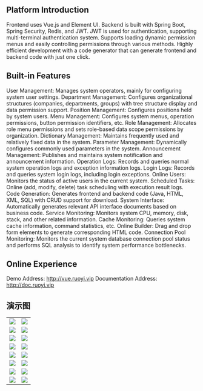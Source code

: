 
## Platform Introduction
Frontend uses Vue.js and Element UI.
Backend is built with Spring Boot, Spring Security, Redis, and JWT.
JWT is used for authentication, supporting multi-terminal authentication system.
Supports loading dynamic permission menus and easily controlling permissions through various methods.
Highly efficient development with a code generator that can generate frontend and backend code with just one click.

## Built-in Features
User Management: Manages system operators, mainly for configuring system user settings.
Department Management: Configures organizational structures (companies, departments, groups) with tree structure display and data permission support.
Position Management: Configures positions held by system users.
Menu Management: Configures system menus, operation permissions, button permission identifiers, etc.
Role Management: Allocates role menu permissions and sets role-based data scope permissions by organization.
Dictionary Management: Maintains frequently used and relatively fixed data in the system.
Parameter Management: Dynamically configures commonly used parameters in the system.
Announcement Management: Publishes and maintains system notification and announcement information.
Operation Logs: Records and queries normal system operation logs and exception information logs.
Login Logs: Records and queries system login logs, including login exceptions.
Online Users: Monitors the status of active users in the current system.
Scheduled Tasks: Online (add, modify, delete) task scheduling with execution result logs.
Code Generation: Generates frontend and backend code (Java, HTML, XML, SQL) with CRUD support for download.
System Interface: Automatically generates relevant API interface documents based on business code.
Service Monitoring: Monitors system CPU, memory, disk, stack, and other related information.
Cache Monitoring: Queries system cache information, command statistics, etc.
Online Builder: Drag and drop form elements to generate corresponding HTML code.
Connection Pool Monitoring: Monitors the current system database connection pool status and performs SQL analysis to identify system performance bottlenecks.

## Online Experience
Demo Address: http://vue.ruoyi.vip
Documentation Address: http://doc.ruoyi.vip
## 演示图

<table>
    <tr>
        <td><img src="https://oscimg.oschina.net/oscnet/cd1f90be5f2684f4560c9519c0f2a232ee8.jpg"/></td>
        <td><img src="https://oscimg.oschina.net/oscnet/1cbcf0e6f257c7d3a063c0e3f2ff989e4b3.jpg"/></td>
    </tr>
    <tr>
        <td><img src="https://oscimg.oschina.net/oscnet/up-8074972883b5ba0622e13246738ebba237a.png"/></td>
        <td><img src="https://oscimg.oschina.net/oscnet/up-9f88719cdfca9af2e58b352a20e23d43b12.png"/></td>
    </tr>
    <tr>
        <td><img src="https://oscimg.oschina.net/oscnet/up-39bf2584ec3a529b0d5a3b70d15c9b37646.png"/></td>
        <td><img src="https://oscimg.oschina.net/oscnet/up-936ec82d1f4872e1bc980927654b6007307.png"/></td>
    </tr>
	<tr>
        <td><img src="https://oscimg.oschina.net/oscnet/up-b2d62ceb95d2dd9b3fbe157bb70d26001e9.png"/></td>
        <td><img src="https://oscimg.oschina.net/oscnet/up-d67451d308b7a79ad6819723396f7c3d77a.png"/></td>
    </tr>	 
    <tr>
        <td><img src="https://oscimg.oschina.net/oscnet/5e8c387724954459291aafd5eb52b456f53.jpg"/></td>
        <td><img src="https://oscimg.oschina.net/oscnet/644e78da53c2e92a95dfda4f76e6d117c4b.jpg"/></td>
    </tr>
	<tr>
        <td><img src="https://oscimg.oschina.net/oscnet/up-8370a0d02977eebf6dbf854c8450293c937.png"/></td>
        <td><img src="https://oscimg.oschina.net/oscnet/up-49003ed83f60f633e7153609a53a2b644f7.png"/></td>
    </tr>
	<tr>
        <td><img src="https://oscimg.oschina.net/oscnet/up-d4fe726319ece268d4746602c39cffc0621.png"/></td>
        <td><img src="https://oscimg.oschina.net/oscnet/up-c195234bbcd30be6927f037a6755e6ab69c.png"/></td>
    </tr>
    <tr>
        <td><img src="https://oscimg.oschina.net/oscnet/b6115bc8c31de52951982e509930b20684a.jpg"/></td>
        <td><img src="https://oscimg.oschina.net/oscnet/up-5e4daac0bb59612c5038448acbcef235e3a.png"/></td>
    </tr>
</table>



